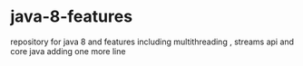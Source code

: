 # java-8-features
repository for java 8 and features including multithreading , streams api and core java
adding one more line
